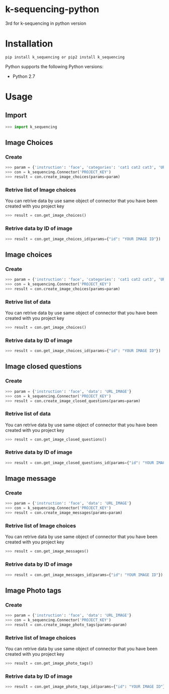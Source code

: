 # k-sequencing-python
3rd for k-sequencing in python version 


# Installation 
```
pip install k_sequencing or pip2 install k_sequencing
```

Python supports the following Python versions:

* Python 2.7


# Usage


## Import 
```python
>>> import k_sequencing
```


## Image Choices

### Create
```python
>>> param = {'instruction': 'face', 'categories': 'cat1 cat2 cat3', 'URL_IMAGE'}
>>> con = k_sequencing.Connector('PROJECT_KEY')
>>> result = con.create_image_choices(params=param)
```

### Retrive list of Image choices

You can retrive data by use same object of connector that you have been created with you project key

```python 
>>> result = con.get_image_choices()
```

### Retrive data by ID of image

```python
>>> result = con.get_image_choices_id(params={"id": "YOUR IMAGE ID"})
```


## Image choices

### Create
```python
>>> param = {'instruction': 'face', 'categories': 'cat1 cat2 cat3', 'URL_IMAGE'}
>>> con = k_sequencing.Connector('PROJECT_KEY')
>>> result = con.create_image_choices(params=param)
```

### Retrive list of data

You can retrive data by use same object of connector that you have been created with you project key

```python 
>>> result = con.get_image_choices()
```

### Retrive data by ID of image

```python
>>> result = con.get_image_choices_id(params={"id": "YOUR IMAGE ID"})
```

## Image closed questions

### Create
```python
>>> param = {'instruction': 'face', 'data': 'URL_IMAGE'}
>>> con = k_sequencing.Connector('PROJECT_KEY')
>>> result = con.create_image_closed_questions(params=param)
```

### Retrive list of data

You can retrive data by use same object of connector that you have been created with you project key

```python 
>>> result = con.get_image_closed_questions()
```

### Retrive data by ID of image

```python
>>> result = con.get_image_closed_questions_id(params={"id": "YOUR IMAGE ID"})
```

## Image message

### Create
```python
>>> param = {'instruction': 'face', 'data': 'URL_IMAGE'}
>>> con = k_sequencing.Connector('PROJECT_KEY')
>>> result = con.create_image_messages(params=param)
```

### Retrive list of Image choices

You can retrive data by use same object of connector that you have been created with you project key

```python 
>>> result = con.get_image_messages()
```

### Retrive data by ID of image

```python
>>> result = con.get_image_messages_id(params={"id": "YOUR IMAGE ID"})
```

## Image Photo tags

### Create
```python
>>> param = {'instruction': 'face', 'data': 'URL_IMAGE'}
>>> con = k_sequencing.Connector('PROJECT_KEY')
>>> result = con.create_image_photo_tags(params=param)
```

### Retrive list of Image choices

You can retrive data by use same object of connector that you have been created with you project key

```python 
>>> result = con.get_image_photo_tags()
```

### Retrive data by ID of image

```python
>>> result = con.get_image_photo_tags_id(params={"id": "YOUR IMAGE ID"})
```
